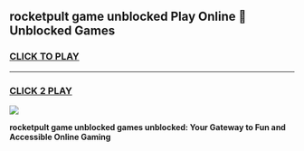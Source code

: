 
## rocketpult game unblocked Play Online 👋 Unblocked Games
<h3>
<a href="https://premium.freeplayer.one?title=rocketpult_game_unblocked&ref=19F">CLICK TO PLAY</a></h3>
<hr>

<h3>
<a href="https://premium.freeplayer.one?title=rocketpult_game_unblocked&ref=19F">CLICK 2 PLAY</a>
  
</h3>

<a href="https://premium.freeplayer.one?title=rocketpult_game_unblocked&ref=19F"><img src="https://clearcache.store/games.png"></a>


**rocketpult game unblocked games unblocked: Your Gateway to Fun and Accessible Online Gaming**
